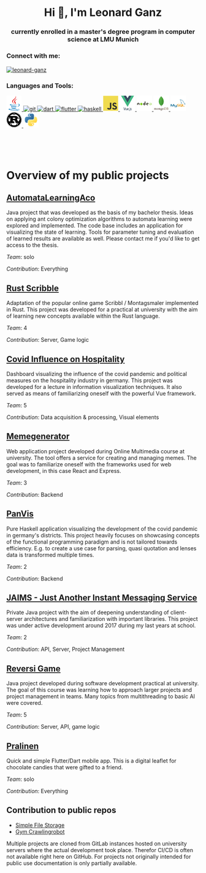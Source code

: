 <h1 align="center">Hi 👋, I'm Leonard Ganz</h1>
<h3 align="center">currently enrolled in a master's degree program in computer science at LMU Munich</h3>

<h3 align="left">Connect with me:</h3>
<p align="left">
<a href="https://linkedin.com/in/leonard-ganz" target="blank"><img align="center" src="https://raw.githubusercontent.com/rahuldkjain/github-profile-readme-generator/master/src/images/icons/Social/linked-in-alt.svg" alt="leonard-ganz" height="30" width="40" /></a>
</p>

<h3 align="left">Languages and Tools:</h3>
<p align="left"> 
<a href="https://www.java.com" target="_blank" rel="noreferrer"> <img src="https://raw.githubusercontent.com/devicons/devicon/master/icons/java/java-original.svg" alt="java" width="40" height="40"/> </a> 
<a href="https://git-scm.com/" target="_blank" rel="noreferrer"> <img src="https://www.vectorlogo.zone/logos/git-scm/git-scm-icon.svg" alt="git" width="40" height="40"/> </a> 
<a href="https://dart.dev" target="_blank" rel="noreferrer"> <img src="https://www.vectorlogo.zone/logos/dartlang/dartlang-icon.svg" alt="dart" width="40" height="40"/> </a> 
<a href="https://flutter.dev" target="_blank" rel="noreferrer"> <img src="https://www.vectorlogo.zone/logos/flutterio/flutterio-icon.svg" alt="flutter" width="40" height="40"/> </a> 
<a href="https://www.haskell.org/" target="_blank" rel="noreferrer"> <img src="https://upload.wikimedia.org/wikipedia/commons/1/1c/Haskell-Logo.svg" alt="haskell" width="40" height="40"/> </a> 
<a href="https://developer.mozilla.org/en-US/docs/Web/JavaScript" target="_blank" rel="noreferrer"> <img src="https://raw.githubusercontent.com/devicons/devicon/master/icons/javascript/javascript-original.svg" alt="javascript" width="40" height="40"/> </a> 
<a href="https://vuejs.org/" target="_blank" rel="noreferrer"> <img src="https://raw.githubusercontent.com/devicons/devicon/master/icons/vuejs/vuejs-original-wordmark.svg" alt="vuejs" width="40" height="40"/> </a> 
<a href="https://nodejs.org" target="_blank" rel="noreferrer"> <img src="https://raw.githubusercontent.com/devicons/devicon/master/icons/nodejs/nodejs-original-wordmark.svg" alt="nodejs" width="40" height="40"/> </a> 
<a href="https://www.mongodb.com/" target="_blank" rel="noreferrer"> <img src="https://raw.githubusercontent.com/devicons/devicon/master/icons/mongodb/mongodb-original-wordmark.svg" alt="mongodb" width="40" height="40"/> </a> 
<a href="https://www.mysql.com/" target="_blank" rel="noreferrer"> <img src="https://raw.githubusercontent.com/devicons/devicon/master/icons/mysql/mysql-original-wordmark.svg" alt="mysql" width="40" height="40"/> </a> 
<a href="https://www.rust-lang.org" target="_blank" rel="noreferrer"> <img src="https://raw.githubusercontent.com/devicons/devicon/master/icons/rust/rust-plain.svg" alt="rust" width="40" height="40"/> </a> 
<a href="https://www.python.org" target="_blank" rel="noreferrer"> <img src="https://raw.githubusercontent.com/devicons/devicon/master/icons/python/python-original.svg" alt="python" width="40" height="40"/> </a> 
<!---<a href="https://scikit-learn.org/" target="_blank" rel="noreferrer"> <img src="https://upload.wikimedia.org/wikipedia/commons/0/05/Scikit_learn_logo_small.svg" alt="scikit_learn" width="40" height="40"/> </a> -->
</p>



<br>
<br>
<br>

# Overview of my public projects

## [AutomataLearningAco](https://github.com/LeoGanz/AutomataLearningAco)
Java project that was developed as the basis of my bachelor thesis. Ideas on applying ant colony optimization algorithms to automata learning were explored and implemented. The code base includes an application for visualizing the state of learning. Tools for parameter tuning and evaluation of learned results are available as well. Please contact me if you'd like to get access to the thesis.

_Team_: solo

_Contribution_: Everything


## [Rust Scribble](https://github.com/LeoGanz/Rust-Scribble)
Adaptation of the popular online game Scribbl / Montagsmaler implemented in Rust. This project was developed for a practical at university with the aim of learning new concepts available within the Rust language.

_Team_: 4

_Contribution_: Server, Game logic


## [Covid Influence on Hospitality](https://github.com/LeoGanz/Covid-Influence-on-Hospitality)
Dashboard visualizing the influence of the covid pandemic and political measures on the hospitality industry in germany. This project was developed for a lecture in information visualization techniques. It also served as means of familiarizing oneself with the powerful Vue framework.

_Team_: 5

_Contribution_: Data acquisition & processing, Visual elements


## [Memegenerator](https://github.com/LeoGanz/OMM-Memegenerator)
Web application project developed during Online Multimedia course at university. The tool offers a service for creating and managing memes. The goal was to familiarize oneself with the frameworks used for web development, in this case React and Express.

_Team_: 3

_Contribution_: Backend


## [PanVis](https://github.com/LeoGanz/PanVis)
Pure Haskell application visualizing the development of the covid pandemic in germany's districts. This project heavily focuses on showcasing concepts of the functional programming paradigm and is not tailored towards efficiency. E.g. to create a use case for parsing, quasi quotation and lenses data is transformed multiple times.

_Team_: 2

_Contribution_: Backend


## [JAIMS - Just Another Instant Messaging Service](https://github.com/LeoGanz/Jaims) 
Private Java project with the aim of deepening understanding of client-server architectures and familiarization with important libraries. This project was under active development around 2017 during my last years at school.

_Team_: 2

_Contribution_: API, Server, Project Management


## [Reversi Game](https://github.com/LeoGanz/reversi-fddlj)
Java project developed during software development practical at university. The goal of this course was learning how to approach larger projects and project management in teams. Many topics from multithreading to basic AI were covered.

_Team_: 5

_Contribution_: Server, API, game logic


## [Pralinen](https://github.com/LeoGanz/Pralinen)
Quick and simple Flutter/Dart mobile app. This is a digital leaflet for chocolate candies that were gifted to a friend.

_Team_: solo

_Contribution_: Everything


## Contribution to public repos
* [Simple File Storage](https://github.com/DeBukkIt/SimpleFileStorage)
* [Gym Crawlingrobot](https://github.com/micheltokic/crawlingrobot)


Multiple projects are cloned from GitLab instances hosted on university servers where the actual development took place. Therefor CI/CD is often not available right here on GitHub. For projects not originally intended for public use documentation is only partially available.
